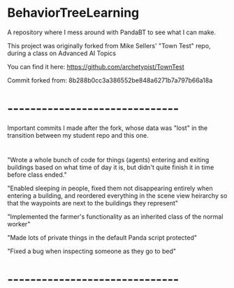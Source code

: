 # BehaviorTreeLearning
A repository where I mess around with PandaBT to see what I can make.


This project was originally forked from Mike Sellers' "Town Test" repo, during a class on Advanced AI Topics

You can find it here:
https://github.com/archetypist/TownTest

Commit forked from: 8b288b0cc3a386552be848a6271b7a797b66a18a

# ------------------------------
Important commits I made after the fork, whose data was "lost" in the transition between my student repo and this one.
#
"Wrote a whole bunch of code for things (agents) entering and exiting buildings based on what time of day it is, but didn't quite finish it in time before class ended."

"Enabled sleeping in people, fixed them not disappearing entirely when entering a building, and reordered everything in the scene view heirarchy so that the waypoints are next to the buildings they represent"

"Implemented the farmer's functionality as an inherited class of the normal worker"

"Made lots of private things in the default Panda script protected"

"Fixed a bug when inspecting someone as they go to bed"
# ------------------------------
